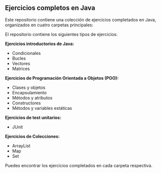 ## Ejercicios completos en Java

Este repositorio contiene una colección de ejercicios completados en Java, organizados en cuatro carpetas principales:


El repositorio contiene los siguientes tipos de ejercicios:

**Ejercicios introductorios de Java:**

- Condicionales
- Bucles
- Vectores
- Matrices

**Ejercicios de Programación Orientada a Objetos (POO):**

- Clases y objetos
- Encapsulamiento
- Métodos y atributos
- Constructores
- Métodos y variables estáticas

**Ejercicios de test unitarios:**
- JUnit

**Ejercicios de Colecciones:**
- ArrayList
- Map
- Set

Puedes encontrar los ejercicios completados en cada carpeta respectiva.
